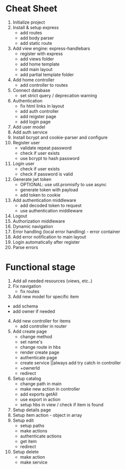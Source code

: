 # Cheat Sheet

1. Initialize project
2. Install & setup express
    * add routes
    * add body parser
    * add static route
3. Add view engine: express-handlebars
    * register with express
    * add views folder
    * add home template 
    * add main layout
    * add partial template folder
4. Add home controller
    * add controller to routes
5. Connect database
    * set strict query / deprecation warning
6. Authentication
    * fix html links in layout
    * add auth controller
    * add reigster page
    * add login page
7. Add user model
8. Add auth service
9. Install bcrypt and cookie-parser and configure
10. Register user
    * validate repeat password
    * check if user exists
    * use bcrypt to hash password
11. Login user
    * check if user exists
    * check if password is valid
12. Generate jwt token
    * OPTIONAL: use util.promisify to use async
    * generate token with payload
    * add token to cookie
13. Add authentication middleware
    * add decoded token to request
    * use authentication middleware
14. Logout
15. Authorization middleware
16. Dynamic navigation
17. Error handling (local error handling) - error container
18. Add error notification to main layout
19. Login automatically after register
20. Parse errors

# Functional stage

1. Add all needed resources (views, etc..)
2. Fix navigation
    * fix routes
3. Add new model for specific item
 * add schema
 * add owner if needed
4. Add new controller for items
    * add controller in router
5. Add create page
    * change method
    * set name's
    * change route in hbs
    * render create page
    * authenticate page
    * create service ||always add try catch in controller
    * +ownerId
    * redirect
6. Setup catalog 
    * change path in main
    * make new action in controller
    * add exports getAll
    * use export in action
    * setup hbs in view / check if item is found
7. Setup details page
8. Setup item action - object in array
9. Setup edit
    * setup paths 
    * make actions
    * authenticate actions
    * get item
    * redirect 
10. Setup delete
    * make action
    * make service

    

